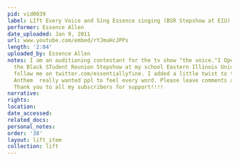 ```yaml
---
pid: vid0039
label: LIft Every Voice and Sing Essence singing (BSR Stepshow at EIU)
performer: Essence Allen
date_uploaded: Jan 9, 2011
url: www.youtube.com/embed/rYJmuHcJPPs
length: '2:04'
uploaded_by: Essence Allen
notes: I am an auditioning contestant for the tv show "the voice."I Opened up for
  the Black STudent Reunion Stepshow at my school Eastern Illinois University. Please
  follow me on twitter.com/essentiallyfine. I added a little twist to the Black National
  Anthem  really wanted ppl to feel every word. Please leave comments and subscribe.
  Thank you to all my subscribers for support!!!!
narrative: 
rights: 
location: 
date_accessed: 
related_docs: 
personal_notes: 
order: '38'
layout: lift_item
collection: lift
---
```

